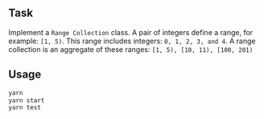 ## Task

Implement a `Range Collection` class.
A pair of integers define a range, for example: `[1, 5)`.
This range includes integers: `0, 1, 2, 3, and 4`.
A range collection is an aggregate of these ranges: `[1, 5), [10, 11), [100, 201)`

## Usage

```sh
yarn
yarn start
yarn test
```
